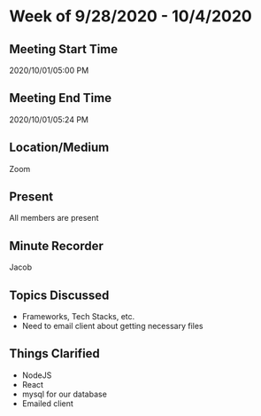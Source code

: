 # Week of 9/28/2020 - 10/4/2020

## Meeting Start Time

2020/10/01/05:00 PM

## Meeting End Time

2020/10/01/05:24 PM

## Location/Medium

Zoom

## Present

All members are present

## Minute Recorder

Jacob

## Topics Discussed

- Frameworks, Tech Stacks, etc.
- Need to email client about getting necessary files


## Things Clarified

- NodeJS 
- React
- mysql for our database
- Emailed client

